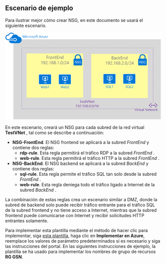 ## <a name="sample-scenario"></a>Escenario de ejemplo
Para ilustrar mejor cómo crear NSG, en este documento se usará el siguiente escenario.

![Escenario de red virtual](./media/virtual-networks-create-nsg-scenario-include/figure1.png)

En este escenario, creará un NSG para cada subred de la red virtual **TestVNet** , tal como se describe a continuación: 

* **NSG-FrontEnd**. El NSG frontend se aplicará a la subred *FrontEnd* y contiene dos reglas:    
  * **rdp-rule**. Esta regla permitirá el tráfico RDP a la subred *FrontEnd* .
  * **web-rule**. Esta regla permitirá el tráfico HTTP a la subred *FrontEnd* .
* **NSG-BackEnd**. El NSG backend se aplicará a la subred *BackEnd* y contiene dos reglas:    
  * **sql-rule**. Esta regla permite el tráfico SQL tan solo desde la subred *FrontEnd* .
  * **web-rule**. Esta regla deniega todo el tráfico ligado a Internet de la subred *BackEnd* .

La combinación de estas reglas crea un escenario similar a DMZ, donde la subred de backend solo puede recibir tráfico entrante para el tráfico SQL de la subred frontend y no tiene acceso a Internet, mientras que la subred frontend puede comunicarse con Internet y recibir solicitudes HTTP entrantes solamente.

Para implementar esta plantilla mediante el método de hacer clic para implementar, siga [esta plantilla](http://github.com/telmosampaio/azure-templates/tree/master/201-IaaS-WebFrontEnd-SQLBackEnd-NSG), haga clic en **Implementar en Azure**, reemplace los valores de parámetro predeterminados si es necesario y siga las instrucciones del portal. En las siguientes instrucciones de ejemplo, la plantilla se ha usado para implementar los nombres de grupo de recursos **RG GSN**. 



<!--HONumber=Nov16_HO3-->


